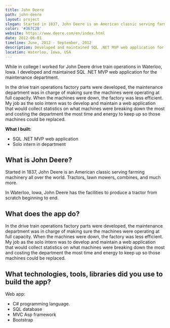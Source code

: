 ```yaml
---
title: John Deere
path: john-deere
layout: project
slogan: Started in 1837, John Deere is an American classic serving farming machinery all over the world.
color: '#367C2B'
website: https://www.deere.com/en/index.html
date: 2012-06-01
timeline: June, 2012 - September, 2012
description: Developed and maintained SQL .NET MVP web application for the maintenance department.
location: Waterloo, Iowa, USA
---
```

While in college I worked for John Deere drive train operations in Waterloo, Iowa. I developed and maintained SQL .NET MVP web application for the maintenance department.

In the drive train operations factory parts were developed, the maintenance department was in charge of making sure the machines were operating at full capacity. When the machines were down, the factory was less efficient. My job as the solo intern was to develop and maintain a web application that would collect statistics on what machines were breaking down the most and costing the department the most time and energy to keep up so those machines could be replaced.

**What I built:**

* SQL .NET MVP web application
* Solo intern in department

## What is John Deere?

Started in 1837, John Deere is an American classic serving farming machinery all over the world. Tractors, lawn mowers, combines, and much more.

In Waterloo, Iowa, John Deere has the facilities to produce a tractor from scratch beginning to end.

## What does the app do?

In the drive train operations factory parts were developed, the maintenance department was in charge of making sure the machines were operating at full capacity. When the machines were down, the factory was less efficient. My job as the solo intern was to develop and maintain a web application that would collect statistics on what machines were breaking down the most and costing the department the most time and energy to keep up so those machines could be replaced.

## What technologies, tools, libraries did you use to build the app?

Web app:

* C# programming language.
* SQL database
* MVC Asp framework
* Bootstrap
